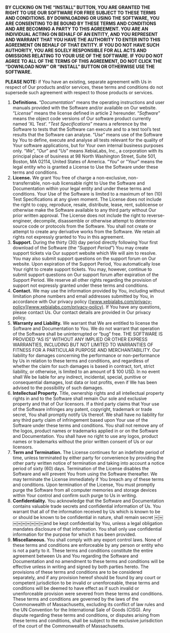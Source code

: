 **BY CLICKING ON THE “INSTALL” BUTTON, YOU ARE GRANTED THE RIGHT TO USE OUR SOFTWARE FOR FREE SUBJECT TO THESE TERMS AND CONDITIONS. BY DOWNLOADING OR USING THE SOFTWARE, YOU ARE CONSENTING TO BE BOUND BY THESE TERMS AND CONDITIONS AND ARE BECOMING A PARTY TO THIS AGREEMENT. YOU ARE AN INDIVIDUAL ACTING ON BEHALF OF AN ENTITY, AND YOU REPRESENT AND WARRANT THAT YOU HAVE THE AUTHORITY TO ENTER INTO THIS AGREEMENT ON BEHALF OF THAT ENTITY. IF YOU DO NOT HAVE SUCH AUTHORITY, YOU ARE SOLELY RESPONSIBLE FOR ALL ACTS AND OMISSIONS RELATING TO YOUR USE OF THE SOFTWARE. IF YOU DO NOT AGREE TO ALL OF THE TERMS OF THIS AGREEMENT, DO NOT CLICK THE “DOWNLOAD NOW” OR “INSTALL” BUTTON OR OTHERWISE USE THE SOFTWARE.**

**PLEASE NOTE:** if You have an existing, separate agreement with Us in respect of Our products and/or services, these terms and conditions do not supersede such agreement with respect to those products or services.

1. **Definitions.** “*Documentation*” means the operating instructions and user manuals provided with the Software and/or available on Our website. “*License*” means the license defined in article 2 hereunder. “*Software*” means the object code versions of Our software product currently named ‘XL Test’. “*Test Specifications*” means a reference by the Software to tests that the Software can execute and to a test tool’s test results that the Software can analyse. “*Use*” means use of the Software by You to define, execute and analyse all tests relevant for the quality of Your software applications, but for Your own internal business purposes only. “*We*”, “*Our*” and “*Us*” means XebiaLabs, Inc., a corporation with its principal place of business at 98 North Washington Street, Suite 501, Boston, MA 02114, United States of America. “*You*” or “*Your*” means the legal entity who is granted a License to Use the Software under these terms and conditions.
2. **License.** We grant You free of charge a non-exclusive, non-transferrable, non-sub licensable right to Use the Software and Documentation within your legal entity and under these terms and conditions. Your Use of the Software is limited to a maximum of ten (10) Test Specifications at any given moment. The License does not include the right to copy, reproduce, resale, distribute, lease, rent, sublicense or otherwise make the Software available to any third party without Our prior written approval. The License does not include the right to reverse-engineer, decompile, disassemble or otherwise attempt to determine source code or protocols from the Software. You shall not create or attempt to create any derivative works from the Software. We retain all rights not expressly granted to You in this agreement.
3. **Support.** During the thirty (30) day period directly following Your first download of the Software (the “*Support Period*”) You may create support tickets via Our support website which We will aim to resolve. You may also submit support questions on the support forum on Our website. Upon expiration of the Support Period, You automatically lose Your right to create support tickets. You may, however, continue to submit support questions on Our support forum after expiration of the Support Period. We reserve all other rights regarding the provision of support not expressly granted under these terms and conditions.
4. **Contact.** We may use the information provided by You, including without limitation phone numbers and email addresses submitted by You, in accordance with Our privacy policy ([www.xebialabs.com/privacy-policy](www.xebialabs.com/privacy-policy). If You have any questions, please contact Us. Our contact details are provided in Our privacy policy.
5. **Warranty and Liability.** We warrant that We are entitled to license the Software and Documentation to You. We do not warrant that operation of the Software shall be uninterrupted or “bug” free. THE SOFTWARE IS PROVIDED “AS IS” WITHOUT ANY IMPLIED OR OTHER EXPRESS WARRANTIES, INCLUDING BUT NOT LIMITED TO WARRANTIES OF FITNESS FOR A PARTICULAR PURPOSE AND MERCHANTABILITY. Our liability for damages concerning the performance or non-performance by Us in relation to these terms and conditions, and regardless of whether the claim for such damages is based in contract, tort, strict liability, or otherwise, is limited to an amount of $ 100 USD. In no event shall We be liable for any indirect, incidental, special, punitive or consequential damages, lost data or lost profits, even if We has been advised to the possibility of such damages.
6. **Intellectual Property.** Title, ownership rights and all intellectual property rights in and to the Software shall remain Our sole and exclusive property and that of Our licensors. If a third party claims that Your use of the Software infringes any patent, copyright, trademark or trade secret, You shall promptly notify Us thereof. We shall have no liability for any third party claim of infringement based upon Your use of the Software under these terms and conditions. You shall not remove any of the logos, product names or trademarks applied in or on the Software and Documentation. You shall have no right to use any logos, product names or trademarks without the prior written consent of Us or our licensors.
7. **Term and Termination.** The License continues for an indefinite period of time, unless terminated by either party for convenience by providing the other party written notice of termination and taking into account a notice period of sixty (60) days. Termination of the License disables the Software and will prevent You from using the Software thereafter. We may terminate the License immediately if You breach any of these terms and conditions. Upon termination of the License, You must promptly purge the Software from all computer memories and storage devices within Your control and confirm such purge to Us in writing.
8. **Confidentiality.** You acknowledge that the Software and Documentation contains valuable trade secrets and confidential information of Us. You warrant that all of the information received by Us which is known to be or should be known to be confidential in nature, shall remain secret ￼￼￼￼￼￼￼￼￼and be kept confidential by You, unless a legal obligation mandates disclosure of that information. You shall only use confidential information for the purpose for which it has been provided.
9. **Miscellaneous.** You shall comply with any export control laws. None of these terms and conditions are enforceable by any person or entitywho is not a party to it. These terms and conditions constitute the entire agreement between Us and You regarding the Software and Documentation and no amendment to these terms and conditions will be effective unless in writing and signed by both parties hereto. The provisions of these terms and conditions are to be considered separately, and if any provision hereof should be found by any court or competent jurisdiction to be invalid or unenforceable, these terms and conditions will be deemed to have effect as if such invalid or unenforceable provision were severed from these terms and conditions. These terms and conditions are governed by the laws of the Commonwealth of Massachusetts, excluding its conflict of law rules and the UN Convention for the International Sale of Goods (CISG). Any dispute regarding these terms and conditions, or disputes arising from these terms and conditions, shall be subject to the exclusive jurisdiction of the court of the Commonwealth of Massachusetts.
